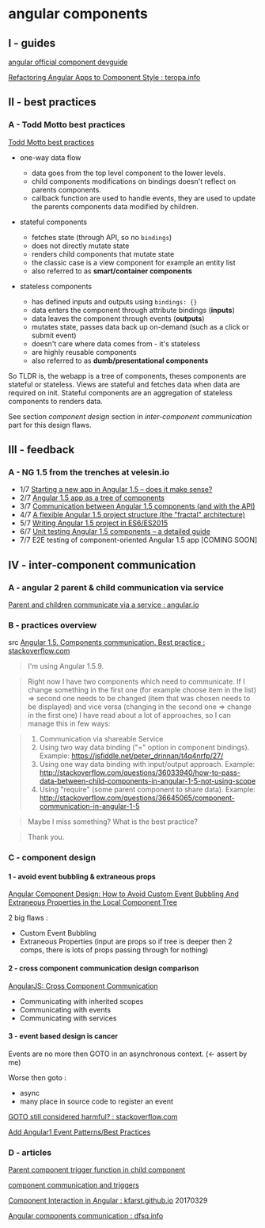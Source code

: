 # angular components

## I - guides

[angular official component devguide](https://docs.angularjs.org/guide/component)

[Refactoring Angular Apps to Component Style : teropa.info](https://teropa.info/blog/2015/10/18/refactoring-angular-apps-to-components.html)

## II - best practices

### A - Todd Motto best practices

[Todd Motto best practices](https://github.com/toddmotto/angularjs-styleguide#components)

- one-way data flow 
  - data goes from the top level component to the lower levels.
  - child components modifications on bindings doesn't reflect on parents components.
  - callback function are used to handle events, they are used to update the parents components data modified by children.
  
- stateful components
  - fetches state (through API, so no `bindings`)
  - does not directly mutate state
  - renders child components that mutate state
  - the classic case is a view component for example an entity list
  - also referred to as **smart/container components**

- stateless components
  - has defined inputs and outputs using `bindings: {}`
  - data enters the component through attribute bindings (**inputs**)
  - data leaves the component through events (**outputs**)
  - mutates state, passes data back up on-demand (such as a click or submit event)
  - doesn't care where data comes from - it's stateless
  - are highly reusable components
  - also referred to as **dumb/presentational components**

So TLDR is, the webapp is a tree of components, theses components are stateful or stateless. Views are stateful and fetches data when data are required on init. Stateful components are an aggregation of stateless components to renders data.

See section *component design* section in *inter-component communication* part for this design flaws.

## III - feedback

### A - NG 1.5 from the trenches at velesin.io

- 1/7 [Starting a new app in Angular 1.5 – does it make sense?](https://velesin.io/2016/04/14/starting-a-new-app-in-angular-1-5/)
- 2/7 [Angular 1.5 app as a tree of components](https://velesin.io/2016/04/26/angular-1-5-app-as-a-tree-of-components/)
- 3/7 [Communication between Angular 1.5 components (and with the API)](https://velesin.io/2016/05/18/communication-between-angular-1-5-components/)
- 4/7 [A flexible Angular 1.5 project structure (the "fractal" architecture)](https://velesin.io/2016/05/31/angular-1-5-fractal-project-structure/)
- 5/7 [Writing Angular 1.5 project in ES6/ES2015](https://velesin.io/2016/07/12/angular-1-5-project-in-es6-es2015/)
- 6/7 [Unit testing Angular 1.5 components – a detailed guide](https://velesin.io/2016/08/23/unit-testing-angular-1-5-components/)
- 7/7 E2E testing of component-oriented Angular 1.5 app [COMING SOON]

## IV - inter-component communication

### A - angular 2 parent & child communication via service

[Parent and children communicate via a service : angular.io](https://angular.io/docs/ts/latest/cookbook/component-communication.html#!#bidirectional-service)

### B - practices overview

src [Angular 1.5. Components communication. Best practice : stackoverflow.com](http://stackoverflow.com/questions/41070446/angular-1-5-components-communication-best-practice)

> I'm using Angular 1.5.9.

> Right now I have two components which need to communicate. If I change something in the first one (for example choose item in the list) => second one needs to be changed (item that was chosen needs to be displayed) and vice versa (changing in the second one => change in the first one) I have read about a lot of approaches, so I can manage this in few ways:

> 1. Communication via shareable Service
> 2. Using two way data binding ("=" option in component bindings). Example: https://jsfiddle.net/peter_drinnan/t4q4nrfp/27/
> 3. Using one way data binding with input/output approach. Example: http://stackoverflow.com/questions/36033940/how-to-pass-data-between-child-components-in-angular-1-5-not-using-scope
> 4. Using "require" (some parent component to share data). Example: http://stackoverflow.com/questions/36645065/component-communication-in-angular-1-5

> Maybe I miss something? What is the best practice?

> Thank you.

### C - component design

#### 1 - avoid event bubbling & extraneous props

[Angular Component Design: How to Avoid Custom Event Bubbling And Extraneous Properties in the Local Component Tree](http://blog.angular-university.io/angular-component-design-how-to-avoid-custom-event-bubbling-and-extraneous-properties-in-the-local-component-tree/)

2 big flaws :
- Custom Event Bubbling
- Extraneous Properties (input are props so if tree is deeper then 2 comps, there is lots of props passing through for nothing)

#### 2 - cross component communication design comparison

[AngularJS: Cross Component Communication](http://www.aurorasolutions.io/blog/angularjs-cross-component-communication/)
    	
- Communicating with inherited scopes
- Communicating with events  	
- Communicating with services

#### 3 - event based design is cancer

Events are no more then GOTO in an asynchronous context. (<- assert by me)

Worse then goto :
- async
- many place in source code to register an event

[GOTO still considered harmful? : stackoverflow.com](http://stackoverflow.com/questions/46586/goto-still-considered-harmful)

[Add Angular1 Event Patterns/Best Practices](https://github.com/johnpapa/angular-styleguide/issues/805)

### D - articles

[Parent component trigger function in child component](https://github.com/toddmotto/angularjs-styleguide/issues/156)

[component communication and triggers](https://github.com/toddmotto/angularjs-styleguide/issues/90)

[Component Interaction in Angular : kfarst.github.io](http://kfarst.github.io/angular/2017/03/29/component-interaction-in-angular/) 20170329

[Angular components communication : dfsq.info](http://dfsq.info/site/read/angular-components-communication)
